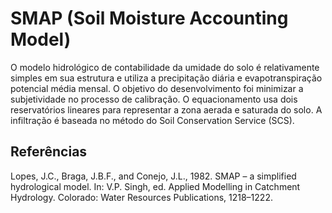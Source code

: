 # SMAP (Soil Moisture Accounting Model)

O modelo hidrológico de contabilidade da umidade do solo é relativamente simples em sua estrutura e utiliza a precipitação diária e evapotranspiração potencial média mensal. O objetivo do desenvolvimento foi minimizar a subjetividade no processo de calibração. O equacionamento usa dois reservatórios lineares para representar a zona aerada e saturada do solo. A infiltração é baseada no método do Soil Conservation Service (SCS).

## Referências

Lopes, J.C., Braga, J.B.F., and Conejo, J.L., 1982. SMAP – a simplified hydrological model. In: V.P. Singh, ed. Applied Modelling in Catchment Hydrology. Colorado: Water Resources Publications, 1218–1222.
